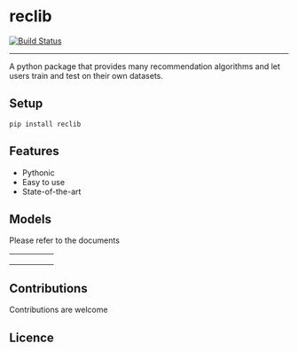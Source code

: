# reclib

[![Build Status](https://dev.azure.com/tingkaizhang/reclib/_apis/build/status/tingkai-zhang.reclib?branchName=master)](https://dev.azure.com/tingkaizhang/reclib/_build/latest?definitionId=1&branchName=master)

---

A python package that provides many recommendation algorithms and let users train and test on their own datasets.

## Setup

`pip install reclib`

## Features

- Pythonic
- Easy to use
- State-of-the-art


## Models

Please refer to the documents

|       |       |       |       |       |
|---    |---    |---    |---    |---    |
|       |       |       |       |       |
|       |       |       |       |       |
|       |       |       |       |       |


## Contributions
Contributions are welcome


## Licence

 
